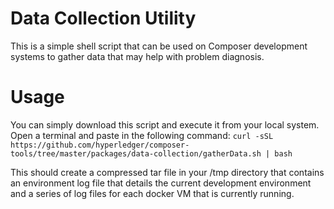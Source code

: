# Data Collection Utility

This is a simple shell script that can be used on Composer development systems to gather data that may help with problem diagnosis. 

# Usage
You can simply download this script and execute it from your local system. 
Open a terminal and paste in the following command:
`curl -sSL https://github.com/hyperledger/composer-tools/tree/master/packages/data-collection/gatherData.sh | bash`

This should create a compressed tar file in your /tmp directory that contains an environment log file that details the current development environment and a series of log files for each docker VM that is currently running.